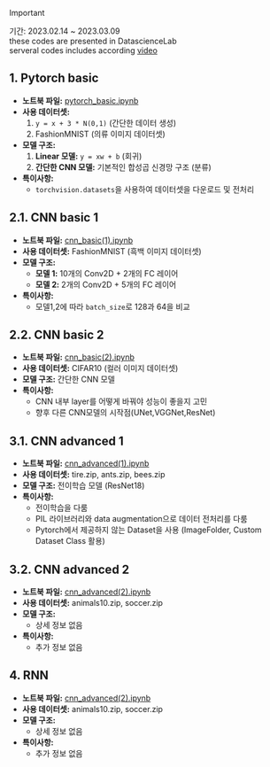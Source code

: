 > [!Important]
> 기간: 2023.02.14 ~ 2023.03.09 <br>
> these codes are presented in DatascienceLab <br>
> serveral codes includes according [video](https://github.com/DataScience-Lab-Yonsei/2023-Spring-RegularSession)

## 1. Pytorch basic
- **노트북 파일:** [pytorch_basic.ipynb](https://github.com/ksouth0413/dltutorial/blob/main/%EC%9D%B4%EC%88%98%EC%95%88%EC%BB%B4%ED%93%A8%ED%84%B0%20'%ED%8C%8C%EC%9D%B4%ED%86%A0%EC%B9%98%20PyTorch'/pytorch_basic.ipynb)
- **사용 데이터셋:**
  1. `y = x + 3 * N(0,1)` (간단한 데이터 생성)
  2. FashionMNIST (의류 이미지 데이터셋)
- **모델 구조:**
  1. **Linear 모델:** `y = xw + b` (회귀)
  2. **간단한 CNN 모델:** 기본적인 합성곱 신경망 구조 (분류)
- **특이사항:** 
  - `torchvision.datasets`을 사용하여 데이터셋을 다운로드 및 전처리


## 2.1. CNN basic 1
- **노트북 파일:** [cnn_basic(1).ipynb](https://github.com/ksouth0413/dltutorial/blob/main/%EC%9D%B4%EC%88%98%EC%95%88%EC%BB%B4%ED%93%A8%ED%84%B0%20'%ED%8C%8C%EC%9D%B4%ED%86%A0%EC%B9%98%20PyTorch'/cnn_basic(1).ipynb)
- **사용 데이터셋:** FashionMNIST (흑백 이미지 데이터셋)
- **모델 구조:**
  - **모델 1:** 10개의 Conv2D + 2개의 FC 레이어
  - **모델 2:** 2개의 Conv2D + 5개의 FC 레이어
- **특이사항:**
  - 모델1,2에 따라 `batch_size`로 128과 64을 비교


## 2.2. CNN basic 2
- **노트북 파일:** [cnn_basic(2).ipynb](https://github.com/ksouth0413/dltutorial/blob/main/%EC%9D%B4%EC%88%98%EC%95%88%EC%BB%B4%ED%93%A8%ED%84%B0%20'%ED%8C%8C%EC%9D%B4%ED%86%A0%EC%B9%98%20PyTorch'/cnn_basic(2).ipynb)
- **사용 데이터셋:** CIFAR10 (컬러 이미지 데이터셋)
- **모델 구조:** 간단한 CNN 모델
- **특이사항:**
  - CNN 내부 layer를 어떻게 바꿔야 성능이 좋을지 고민
  - 향후 다른 CNN모델의 시작점(UNet,VGGNet,ResNet)


## 3.1. CNN advanced 1
- **노트북 파일:** [cnn_advanced(1).ipynb](https://github.com/ksouth0413/dltutorial/blob/main/%EC%9D%B4%EC%88%98%EC%95%88%EC%BB%B4%ED%93%A8%ED%84%B0%20'%ED%8C%8C%EC%9D%B4%ED%86%A0%EC%B9%98%20PyTorch'/cnn_advanced(1).ipynb)
- **사용 데이터셋:** tire.zip, ants.zip, bees.zip
- **모델 구조:** 전이학습 모델 (ResNet18)
- **특이사항:**
  - 전이학습을 다룸
  - PIL 라이브러리와 data augmentation으로 데이터 전처리를 다룸
  - Pytorch에서 제공하지 않는 Dataset을 사용 (ImageFolder, Custom Dataset Class 활용)


## 3.2. CNN advanced 2
- **노트북 파일:** [cnn_advanced(2).ipynb](https://github.com/ksouth0413/dltutorial/blob/main/%EC%9D%B4%EC%88%98%EC%95%88%EC%BB%B4%ED%93%A8%ED%84%B0%20'%ED%8C%8C%EC%9D%B4%ED%86%A0%EC%B9%98%20PyTorch'/cnn_advanced(2).ipynb)
- **사용 데이터셋:** animals10.zip, soccer.zip
- **모델 구조:** 
  - 상세 정보 없음
- **특이사항:** 
  - 추가 정보 없음


## 4. RNN
- **노트북 파일:** [cnn_advanced(2).ipynb](https://github.com/ksouth0413/dltutorial/blob/main/%EC%9D%B4%EC%88%98%EC%95%88%EC%BB%B4%ED%93%A8%ED%84%B0%20'%ED%8C%8C%EC%9D%B4%ED%86%A0%EC%B9%98%20PyTorch'/cnn_advanced(2).ipynb)
- **사용 데이터셋:** animals10.zip, soccer.zip
- **모델 구조:** 
  - 상세 정보 없음
- **특이사항:** 
  - 추가 정보 없음
